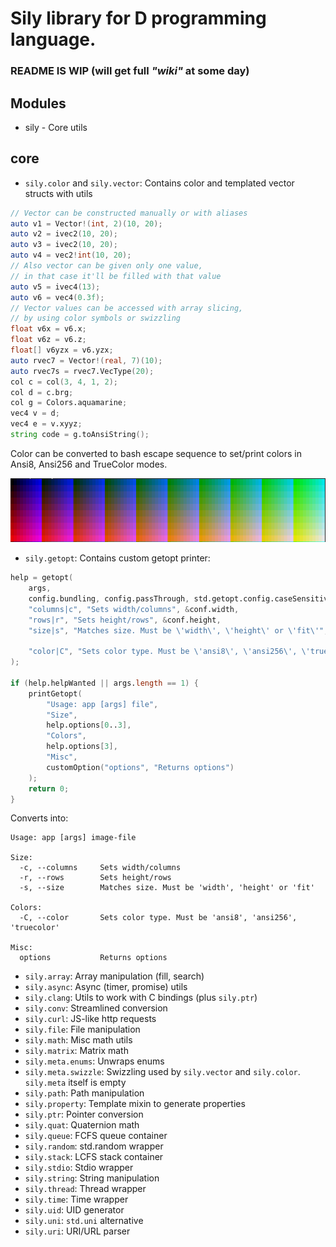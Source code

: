 # Sily library for D programming language.

### README IS WIP (will get full *"wiki"* at some day)

## Modules

* sily - Core utils

## core
* `sily.color` and `sily.vector`: Contains color and templated vector structs with utils
```d
// Vector can be constructed manually or with aliases
auto v1 = Vector!(int, 2)(10, 20);
auto v2 = ivec2(10, 20);
auto v3 = ivec2(10, 20);
auto v4 = vec2!int(10, 20);
// Also vector can be given only one value,
// in that case it'll be filled with that value
auto v5 = ivec4(13);
auto v6 = vec4(0.3f);
// Vector values can be accessed with array slicing,
// by using color symbols or swizzling
float v6x = v6.x;
float v6z = v6.z;
float[] v6yzx = v6.yzx;
auto rvec7 = Vector!(real, 7)(10);
auto rvec7s = rvec7.VecType(20);
col c = col(3, 4, 1, 2);
col d = c.brg;
col g = Colors.aquamarine;
vec4 v = d;
vec4 e = v.xyyz;
string code = g.toAnsiString();
```
Color can be converted to bash escape sequence to set/print colors in Ansi8, Ansi256 and TrueColor modes.

![](readme/color.png)

* `sily.getopt`: Contains custom getopt printer:
```d
help = getopt(
    args,
    config.bundling, config.passThrough, std.getopt.config.caseSensitive,
    "columns|c", "Sets width/columns", &conf.width,
    "rows|r", "Sets height/rows", &conf.height,
    "size|s", "Matches size. Must be \'width\', \'height\' or \'fit\'", &conf.size,

    "color|C", "Sets color type. Must be \'ansi8\', \'ansi256\', \'truecolor\'", &conf.color,
);

if (help.helpWanted || args.length == 1) {
    printGetopt(
        "Usage: app [args] file",
        "Size",
        help.options[0..3],
        "Colors",
        help.options[3],
        "Misc",
        customOption("options", "Returns options")
    );
    return 0;
}
```
Converts into:
```
Usage: app [args] image-file

Size:
  -c, --columns     Sets width/columns
  -r, --rows        Sets height/rows
  -s, --size        Matches size. Must be 'width', 'height' or 'fit'

Colors:
  -C, --color       Sets color type. Must be 'ansi8', 'ansi256', 'truecolor'

Misc:
  options           Returns options
```

* `sily.array`: Array manipulation (fill, search)
* `sily.async`: Async (timer, promise) utils
* `sily.clang`: Utils to work with C bindings (plus `sily.ptr`)
* `sily.conv`: Streamlined conversion
* `sily.curl`: JS-like http requests
* `sily.file`: File manipulation
* `sily.math`: Misc math utils
* `sily.matrix`: Matrix math
* `sily.meta.enums`: Unwraps enums
* `sily.meta.swizzle`: Swizzling used by `sily.vector` and `sily.color`. `sily.meta` itself is empty
* `sily.path`: Path manipulation
* `sily.property`: Template mixin to generate properties
* `sily.ptr`: Pointer conversion
* `sily.quat`: Quaternion math
* `sily.queue`: FCFS queue container
* `sily.random`: std.random wrapper
* `sily.stack`: LCFS stack container
* `sily.stdio`: Stdio wrapper
* `sily.string`: String manipulation
* `sily.thread`: Thread wrapper
* `sily.time`: Time wrapper
* `sily.uid`: UID generator
* `sily.uni`: `std.uni` alternative
* `sily.uri`: URI/URL parser

